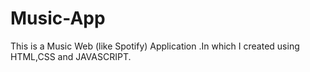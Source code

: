 # Music-App
This is a Music Web (like Spotify) Application .In which I created using HTML,CSS and JAVASCRIPT. 
